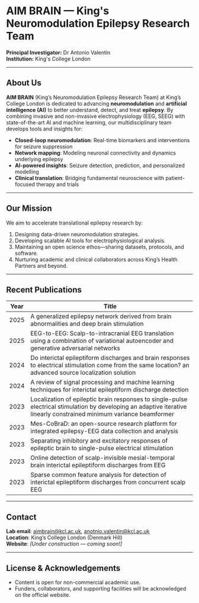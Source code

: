 # AIM BRAIN — King's Neuromodulation Epilepsy Research Team

**Principal Investigator:** Dr Antonio Valentin  
**Institution:** King's College London  

---

##  About Us

**AIM BRAIN** (King’s Neuromodulation Epilepsy Research Team) at King’s College London is dedicated to advancing **neuromodulation** and **artificial intelligence (AI)** to better understand, detect, and treat **epilepsy**. By combining invasive and non-invasive electrophysiology (EEG, SEEG) with state-of-the-art AI and machine learning, our multidisciplinary team develops tools and insights for:

- **Closed-loop neuromodulation**: Real-time biomarkers and interventions for seizure suppression  
- **Network mapping**: Modeling neuronal connectivity and dynamics underlying epilepsy  
- **AI-powered insights**: Seizure detection, prediction, and personalized modelling  
- **Clinical translation**: Bridging fundamental neuroscience with patient-focused therapy and trials  

---

##  Our Mission

We aim to accelerate translational epilepsy research by:
1. Designing data-driven neuromodulation strategies.
2. Developing scalable AI tools for electrophysiological analysis.
3. Maintaining an open science ethos—sharing datasets, protocols, and software.
4. Nurturing academic and clinical collaborators across King’s Health Partners and beyond.

---

##  Recent Publications


| Year | Title |
|------|-------|
| 2025 | A generalized epilepsy network derived from brain abnormalities and deep brain stimulation |
| 2025 | EEG-to-EEG: Scalp-to-intracranial EEG translation using a combination of variational autoencoder and generative adversarial networks |
| 2024 | Do interictal epileptiform discharges and brain responses to electrical stimulation come from the same location? an advanced source localization solution |
| 2024 | A review of signal processing and machine learning techniques for interictal epileptiform discharge detection |
| 2023 | Localization of epileptic brain responses to single-pulse electrical stimulation by developing an adaptive iterative linearly constrained minimum variance beamformer |
| 2023 | Mes-CoBraD: an open-source research platform for integrated epilepsy-EEG data collection and analysis |
| 2023 | Separating inhibitory and excitatory responses of epileptic brain to single-pulse electrical stimulation |
| 2023 | Online detection of scalp-invisible mesial-temporal brain interictal epileptiform discharges from EEG |
| 2023 | Sparse common feature analysis for detection of interictal epileptiform discharges from concurrent scalp EEG |



---


##  Contact

**Lab email**: aimbrain@kcl.ac.uk,  anotnio.valentin@kcl.ac.uk  
**Location**: King’s College London (Denmark Hill)  
**Website**: _[Under construction — coming soon!]_

---

##  License & Acknowledgements

- Content is open for non-commercial academic use.
- Funders, collaborators, and supporting facilities will be acknowledged on the official website.



